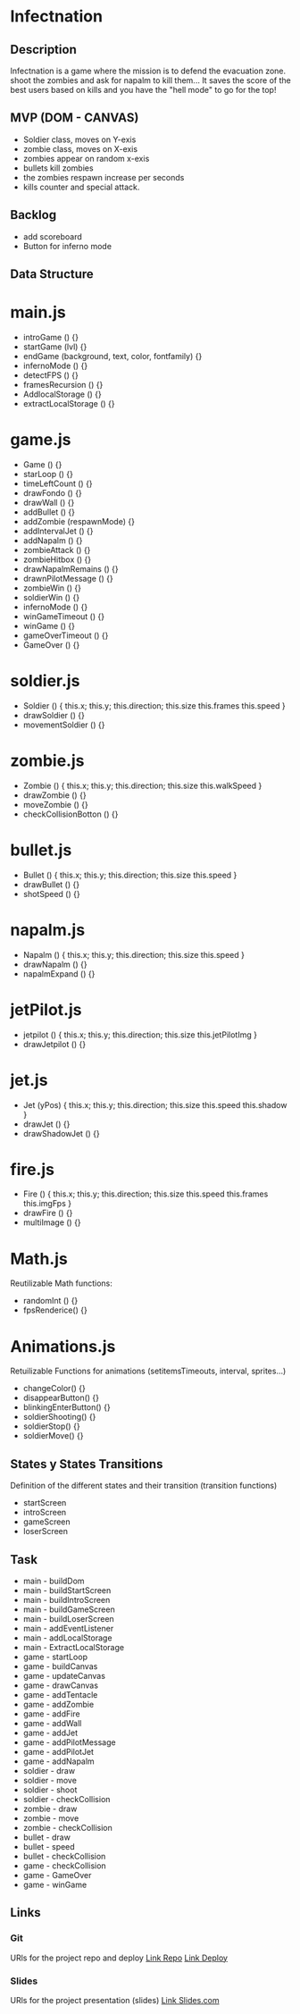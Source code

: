 # Infectnation

## Description

Infectnation is a game where the mission is to defend the evacuation zone. shoot the zombies and ask for napalm to kill them... It saves the score of the best users based on kills and you have the "hell mode" to go for the top!

## MVP (DOM - CANVAS)

- Soldier class, moves on Y-exis
- zombie class, moves on X-exis
- zombies appear on random x-exis
- bullets kill zombies
- the zombies respawn increase per seconds
- kills counter and special attack.

## Backlog

- add scoreboard
- Button for inferno mode

## Data Structure

 # main.js

- introGame () {}
- startGame (lvl) {} 
- endGame (background, text, color, fontfamily) {}
- infernoMode () {}
- detectFPS () {}
- framesRecursion () {}
- AddlocalStorage () {}
- extractLocalStorage () {}

# game.js

- Game () {}
- starLoop () {}
- timeLeftCount () {}
- drawFondo () {}
- drawWall () {}
- addBullet () {}
- addZombie (respawnMode) {}
- addIntervalJet () {}
- addNapalm () {}
- zombieAttack () {}
- zombieHitbox () {}
- drawNapalmRemains () {}
- drawnPilotMessage () {}
- zombieWin () {}
- soldierWin () {}
- infernoMode () {}
- winGameTimeout () {}
- winGame () {}
- gameOverTimeout () {}
- GameOver () {}

# soldier.js 

- Soldier () {
    this.x;
    this.y;
    this.direction;
    this.size
    this.frames
    this.speed
}
- drawSoldier () {}
- movementSoldier () {}

# zombie.js 

- Zombie () {
    this.x;
    this.y;
    this.direction;
    this.size
    this.walkSpeed
}
- drawZombie () {}
- moveZombie () {}
- checkCollisionBotton () {}

# bullet.js 

- Bullet () {
    this.x;
    this.y;
    this.direction;
    this.size
    this.speed
}
- drawBullet () {}
- shotSpeed () {}

# napalm.js 

- Napalm () {
    this.x;
    this.y;
    this.direction;
    this.size
    this.speed
}
- drawNapalm () {}
- napalmExpand () {}

# jetPilot.js 

- jetpilot () {
    this.x;
    this.y;
    this.direction;
    this.size
    this.jetPilotImg
}
- drawJetpilot () {}

# jet.js 

- Jet (yPos) {
    this.x;
    this.y;
    this.direction;
    this.size
    this.speed
    this.shadow
}
- drawJet () {}
- drawShadowJet () {}

# fire.js 

- Fire () {
    this.x;
    this.y;
    this.direction;
    this.size
    this.speed
    this.frames
    this.imgFps
}
- drawFire () {}
- multiImage () {}

# Math.js 
Reutilizable Math functions:
- randomInt () {}
- fpsRenderice() {}

# Animations.js 
Retuilizable Functions for animations (setitemsTimeouts, interval, sprites...)
- changeColor() {}
- disappearButton() {}
- blinkingEnterButton() {}
- soldierShooting() {}
- soldierStop() {}
- soldierMove() {}

## States y States Transitions
Definition of the different states and their transition (transition functions)

- startScreen
- introScreen
- gameScreen
- loserScreen

## Task

- main - buildDom
- main - buildStartScreen
- main - buildIntroScreen
- main - buildGameScreen
- main - buildLoserScreen
- main - addEventListener
- main - addLocalStorage
- main - ExtractLocalStorage
- game - startLoop
- game - buildCanvas
- game - updateCanvas
- game - drawCanvas
- game - addTentacle
- game - addZombie
- game - addFire
- game - addWall
- game - addJet
- game - addPilotMessage
- game - addPilotJet
- game - addNapalm
- soldier - draw
- soldier - move
- soldier - shoot
- soldier - checkCollision
- zombie - draw
- zombie - move
- zombie - checkCollision
- bullet - draw
- bullet - speed
- bullet - checkCollision
- game - checkCollision
- game - GameOver
- game - winGame

## Links

### Git
URls for the project repo and deploy
[Link Repo](https://github.com/yebrai/Infectnation)
[Link Deploy](https://yebrai.github.io/Infectnation)

### Slides
URls for the project presentation (slides)
[Link Slides.com](https://docs.google.com/presentation/d/11Y1Caqpzyk48BuuEiUYdhFXp5YDpCfBP_pi02C7vkVo/edit?usp=sharing)